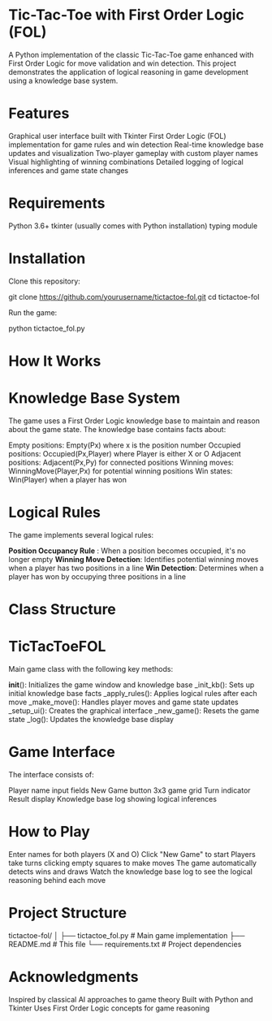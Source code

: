 # **Tic-Tac-Toe with First Order Logic (FOL)**
A Python implementation of the classic Tic-Tac-Toe game enhanced with First Order Logic for move validation and win detection. This project demonstrates the application of logical reasoning in game development using a knowledge base system.
# **Features**

Graphical user interface built with Tkinter
First Order Logic (FOL) implementation for game rules and win detection
Real-time knowledge base updates and visualization
Two-player gameplay with custom player names
Visual highlighting of winning combinations
Detailed logging of logical inferences and game state changes

# **Requirements**

Python 3.6+
tkinter (usually comes with Python installation)
typing module

# **Installation**

Clone this repository:

git clone https://github.com/yourusername/tictactoe-fol.git
cd tictactoe-fol

Run the game:

python tictactoe_fol.py

# **How It Works**
# **Knowledge Base System**
The game uses a First Order Logic knowledge base to maintain and reason about the game state. The knowledge base contains facts about:

Empty positions: Empty(Px) where x is the position number
Occupied positions: Occupied(Px,Player) where Player is either X or O
Adjacent positions: Adjacent(Px,Py) for connected positions
Winning moves: WinningMove(Player,Px) for potential winning positions
Win states: Win(Player) when a player has won

# **Logical Rules**
The game implements several logical rules:

**Position Occupancy Rule** : When a position becomes occupied, it's no longer empty
**Winning Move Detection**: Identifies potential winning moves when a player has two positions in a line
**Win Detection**: Determines when a player has won by occupying three positions in a line

# **Class Structure**
# **TicTacToeFOL**
Main game class with the following key methods:

__init__(): Initializes the game window and knowledge base
_init_kb(): Sets up initial knowledge base facts
_apply_rules(): Applies logical rules after each move
_make_move(): Handles player moves and game state updates
_setup_ui(): Creates the graphical interface
_new_game(): Resets the game state
_log(): Updates the knowledge base display

# **Game Interface**
The interface consists of:

Player name input fields
New Game button
3x3 game grid
Turn indicator
Result display
Knowledge base log showing logical inferences

# **How to Play** 

Enter names for both players (X and O)
Click "New Game" to start
Players take turns clicking empty squares to make moves
The game automatically detects wins and draws
Watch the knowledge base log to see the logical reasoning behind each move

# **Project Structure**

tictactoe-fol/
│
├── tictactoe_fol.py    # Main game implementation
├── README.md           # This file
└── requirements.txt    # Project dependencies

# **Acknowledgments**

Inspired by classical AI approaches to game theory
Built with Python and Tkinter
Uses First Order Logic concepts for game reasoning
